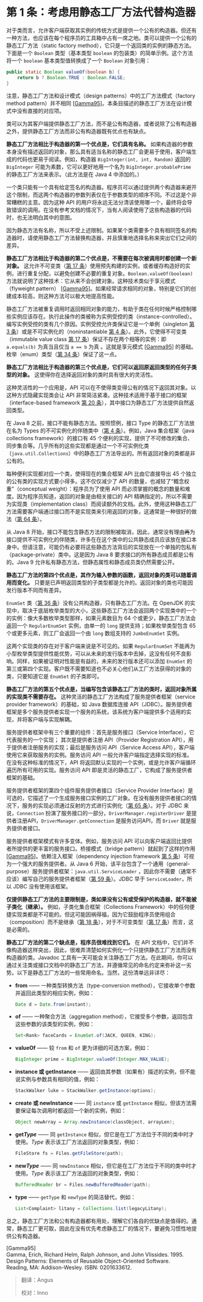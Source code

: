 # 第 1 条：考虑用静态工厂方法代替构造器

对于类而言，允许客户端获取其实例的传统方式是提供一个公有的构造器。但还有一种方法，也应该在每个程序员的工具箱中占有一席之地。类可以提供一个公有的静态工厂方法（static factory method），它只是一个返回类的实例的静态方法。下面是一个 `Boolean` 类型（基本类型 `boolean` 的包装类）的简单示例。这个方法将一个 `boolean` 基本类型值转换成了一个 `Boolean` 对象引用：

```java
public static Boolean valueOf(boolean b) {
    return b ? Boolean.TRUE : Boolean.FALSE;
}
```

注意，静态工厂方法和设计模式（design patterns）中的工厂方法模式（factory method pattern）并不相同 [[Gamma95](#Gamma95)]。本条目描述的静态工厂方法在设计模式中没有直接的对应项。

类可以为其客户端提供静态工厂方法，而不是公有构造器，或者说除了公有构造器之外，提供静态工厂方法而非公有构造器既有优点也有缺点。

**静态工厂方法相比于构造器的第一个优点是，它们具有名称。** 如果构造器的参数本身没有描述返回的对象，那么具有适当名称的静态工厂会更易于使用，客户端生成的代码也更易于阅读。例如，构造器 `BigInteger(int, int, Random)` 返回的 `BigInteger` 可能为素数，它可以更好地用一个名为 `BigInteger.probablePrime` 的静态工厂方法来表示。（此方法是在 Java 4 中添加的。）

一个类只能有一个具有给定签名的构造器。程序员可以通过提供两个构造器来避开这个限制，而这两个构造器的参数列表仅在于参数类型的顺序不同。不过这是个非常糟糕的主意。因为这种 API 的用户将永远无法分清该使用哪一个，最终将会导致错误的调用。在没有参考文档的情况下，当有人阅读使用了这些构造器的代码时，也无法明白其中的意图。

因为静态方法有名称，所以不受上述限制。如果某个类需要多个具有相同签名的构造器时，请使用静态工厂方法替换构造器，并且慎重地选择名称来突出它们之间的差异。

**静态工厂方法相比于构造器的第二个优点是，不需要在每次被调用时都创建一个新对象。** 这允许不可变类（[第 17 条][item17]）使用预先构建的实例，或者缓存构造好的实例，进行重复分配，以避免创建不必要的重复对象。`Boolean.valueOf(boolean)` 方法就说明了这种技术：它从来不会创建对象。这种技术类似于享元模式（flyweight pattern） [[Gamma95](#Gamma95)]。如果经常请求相同的对象，特别是它们的创建成本较高，则这种方法可以极大地提高性能。

静态工厂方法被重复调用时返回相同对象的能力，有助于类在任何时候严格控制哪些实例应该存在。执行此操作的类被称为实例受控的类（instance-controlled）。编写实例受控的类有几个原因。实例受控允许类保证它是一个单例（singleton [第 3 条][item3]）或是不可实例化的（noninstantiable [第 4 条][item4]）。此外，它使得不可变类（immutable value class [第 17 条][item17]）保证不存在两个相等的实例：即 `a.equals(b)` 为真当且仅当 `a == b` 为真 。这就是享元模式  [[Gamma95](#Gamma95)] 的基础。枚举（enum）类型（[第 34 条][item34]）保证了这一点。

**静态工厂方法相比于构造器的第三个优点是，它们可以返回原返回类型的任何子类型的对象。** 这使得你在选择返回对象的类时具有很大的灵活性。

这种灵活性的一个应用是，API 可以在不使得类变得公有的情况下返回其对象。以这种方式隐藏实现类会让 API 非常简洁紧凑。这种技术适用于基于接口的框架（interface-based framework [第 20 条][item20]），其中接口为静态工厂方法提供自然返回类型。

在 Java 8 之前，接口不能有静态方法。按照惯例，接口 Type 的静态工厂方法放在名为 Types 的不可实例化的伴随类中（[第 4 条][item4]）。例如，Java 集合框架（java collections framework）的接口有 45 个便利的实现，提供了不可修改的集合、同步集合等。几乎所有的这些实现都是通过一个不可实例化类（`java.util.Collections`）中的静态工厂方法导出的。所有返回对象的类都是非公有的。

每种便利实现都对应一个类，使得现在的集合框架 API 比由它直接导出 45 个独立的公有类的实现方式要小得多。这不仅仅减少了 API 的数量，也减轻了“概念权重”（conceptual weight）：程序员为了使用 API 而必须掌握的概念的数量和难度。因为程序员知道，返回的对象是由相关接口的 API 精确指定的，所以不需要为实现类（implementation class）而阅读额外的文档。此外，使用这种静态工厂方法需要客户端通过接口而不是实现类来引用返回的对象，这通常是一种很好的做法（[第 64 条][item64]）。

从 Java 8 开始，接口不能包含静态方法的限制被取消，因此，通常没有理由~~再~~为接口提供不可实例化的伴随类，许多在在这个类中的公共静态成员应该放在接口本身中。但请注意，可能仍有必要将这些静态方法背后的实现放在一个单独的包私有（package-private）类中。这是因为 Java 8 要求接口的所有静态成员都是公有的。Java 9 允许私有静态方法，但静态属性和静态成员类仍然需要公开。

**静态工厂方法的第四个优点是，其作为输入参数的函数，返回对象的类可以随着调用而变化。** 只要是已声明返回类型的子类型都是允许的。返回对象的类也可能因发行版本不同而有差异。

`EnumSet` 类（[第 36 条][item37]）没有公共构造器，只有静态工厂方法。在 OpenJDK 的实现中，取决于底层枚举类型的大小，这些静态工厂方法会返回两个实现类中的一个的实例：像大多数枚举类型那样，如果元素数目为 64 个或更少，静态工厂方法会返回一个 `RegularEnumSet` 实例，由单一的 `long` 提供支持；如果枚举类型包含 65 个或更多元素，则工厂会返回一个由 `long` 数组支持的 `JumboEnumSet` 实例。

这两个实现类的存在对于客户端来说是不可见的。如果 `RegularEnumSet` 不能再为小型枚举类型提供性能优势，可以从未来的发行版本中去掉，这没有任何不良影响。同样，如果被证明对性能是有益的，未来的发行版本还可以添加 `EnumSet` 的第三或第四个实现。客户既不需要知道也不必关心他们从工厂方法获得的对象的类，只要知道它是 `EnumSet` 的子类即可。

**静态工厂方法的第五个优点是，当编写包含该静态工厂方法的类时，返回对象所属的实现类不需要存在。** 这种灵活的静态工厂方法构成了服务提供者框架（service provider framework）的基础，如 Java 数据库连接 API（JDBC）。服务提供者框架是多个服务提供者实现一个服务的系统，该系统为客户端提供多个适用的实现，并将客户端与实现解耦。

服务提供者框架中有三个重要的组件：首先是服务接口（Service Interface），它代表服务的一个实现； 其次是提供者注册 API（Provider Registration API），用于提供者注册服务的实现；最后是服务访问 API（Service Access API），客户端使用它来获取服务的实例。服务访问 API 一般允许客户端指定选择实现的标准。在没有这种标准的情况下，API 将返回默认实现的一个实例，或是允许客户端循环遍历所有可用的实现。服务访问 API 即是灵活的静态工厂，它构成了服务提供者框架的基础。

服务提供者框架的第四个组件服务提供者接口（Service Provider Interface）是可选的，它描述了一个生成服务接口实例的工厂对象。在没有服务提供者接口的情况下，服务的实现必须通过反射的方式进行实例化（[第 65 条][item65]）。对于 JDBC 来说，`Connection` 扮演了服务接口的一部分，`DriverManager.registerDriver` 是提供者注册API，`DriverManager.getConnection` 是服务访问API，而 `Driver` 就是服务提供者接口。

服务提供者框架模式有许多变体。例如，服务访问 API 可以向客户端返回比提供者所提供的更丰富的服务接口。桥接模式（bridge pattern）就起到了这样的作用  [[Gamma95](#Gamma95)]。依赖注入框架（dependency injection framework [第 5 条][item5]）可视为一个强大的服务提供者。从 Java 6 开始，该平台包含了一个通用（general-purpose）服务提供者框架：`java.util.ServiceLoader` ，因此你不需要（通常不应该）编写自己的服务提供者框架（[第 59 条][item59]）。JDBC 早于 `ServiceLoader`，所以 JDBC 没有使用该框架。

**仅提供静态工厂方法的主要限制是，类如果没有公有或受保护的构造器，就不能被子类化（继承）。** 例如，子类化集合框架（Collections Framework）中的任何便捷实现类都是不可能的。但这可能因祸得福，因为它鼓励程序员使用组合（composition）而不是继承（[第 18 条][item18]），对于不可变类型（[第 17 条][item17]）而言，这是必需的。

**静态工厂方法的第二个缺点是，程序员很难找到它们。** 在 API 文档中，它们并不像构造器这样突出，因此，很难弄清楚如何实例化一个只提供静态工厂方法而没有构造器的类。Javadoc 工具有一天可能会关注静态工厂方法。在此期间，你可以通过关注类或接口文档中的静态工厂方法，并遵循常见的命名约定来弥补这一劣势。以下是静态工厂方法的一些常用命名。当然，这份清单远非详尽：

+ **from** —— 一种类型转换方法（type-conversion method），它接收单个参数并返回此类型的相应实例，例如：

  ```java
  Date d = Date.from(instant);
  ```

+ **of** —— 一种聚合方法（aggregation method），它接受多个参数，返回包含这些参数的该类型的实例，例如：

  ```java
  Set<Rank> faceCards = EnumSet.of(JACK, QUEEN, KING);
  ```

+ **valueOf** —— 较 `from` 和 `of` 更为详细的可选方案，例如：

  ```java
  BigInteger prime = BigInteger.valueOf(Integer.MAX_VALUE);
  ```

+ **instance 或 getInstance** —— 返回由其参数（如果有）描述的实例，但不能说实例与参数具有相同的值，例如：

  ```java
  StackWalker luke = StackWalker.getInstance(options);
  ```

+ **create 或 newInstance** —— 同 `instance` 或 `getInstance` 相似，但该方法需要保证每次调用时都返回一个新的实例，例如：

  ```java
  Object newArray = Array.newInstance(classObject, arrayLen);
  ```

+ **get*Type*** —— 同 `getInstance` 相似，但它是在工厂方法位于不同的类中时才使用。*Type* 表示该工厂方法返回的对象类型，例如：

  ```java
  FileStore fs = Files.getFileStore(path);
  ```

+ **new*Type*** —— 同 `newInstance` 相似，但它是在工厂方法位于不同的类中时才使用。*Type* 表示该工厂方法返回的对象类型，例如：

  ```java
  BufferedReader br = Files.newBufferedReader(path);
  ```

+ **type** —— `getType` 和 `newType` 的简洁替代，例如：

  ```java
  List<Complaint> litany = Collections.list(legacyLitany);  
  ```

总之，静态工厂方法和公有构造器都有用处，理解它们各自的优缺点是值得的。通常，静态工厂更可取，因此在没有优先考虑静态工厂的情况下，要避免习惯性地提供公有构造器。  

<p id="Gamma95">[Gamma95] <br>Gamma, Erich, Richard Helm, Ralph Johnson, and John Vlissides. 1995.  <br>Design Patterns: Elements of Reusable Object-Oriented Software. <br>Reading, MA: Addison-Wesley. ISBN: 0201633612.</p>

[item3]: ./第%203%20条：用私有构造器或者枚举类型强化%20Singleton%20属性.md "第 3 条：用私有构造器或者枚举类型强化 Singleton 属性"
[item4]: ./第%204%20条：通过私有构造器强化不可实例化能力.md "第 4 条：通过私有构造器强化不可实例化能力"
[item5]: ./第%205%20条：依赖注入优于资源硬连接.md "第 5 条：依赖注入优于资源硬连接"
[item17]: url-for-item-17 "在未来填入第17条的url，不然无法跳转到指定网页"
[item18]: url-for-item-18 "在未来填入第18条的url，不然无法跳转到指定网页"
[item20]: url-for-item-20 "在未来填入第20条的url，不然无法跳转到指定网页"
[item34]: url-for-item-34 "在未来填入第34条的url，不然无法跳转到指定网页"
[item37]: url-for-item-37 "在未来填入第37条的url，不然无法跳转到指定网页"
[item59]: url-for-item-59 "在未来填入第59条的url，不然无法跳转到指定网页"
[item64]: url-for-item-64 "在未来填入第64条的url，不然无法跳转到指定网页"
[item65]: url-for-item-65 "在未来填入第65条的url，不然无法跳转到指定网页"

> 翻译：Angus
>
> 校对：Inno
